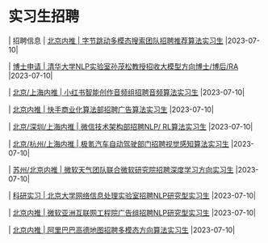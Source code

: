 # 实习生招聘

| 招聘信息
| [北京内推 \| 字节跳动多模态搜索团队招聘推荐算法实习生](http://mp.weixin.qq.com/s?__biz=Mzg4NDY1NDU1OA==&mid=2247497826&idx=2&sn=b1d3ae64a6d56cafacc0e4fad14aa725&chksm=cfb650d3f8c1d9c547eac1011df1a993b2a1c3d8608f935f1ddda6fe2992ebbb52c25957d68e#rd) |2023-07-10|

| [博士申请 \| 清华大学NLP实验室孙茂松教授招收大模型方向博士/博后/RA](http://mp.weixin.qq.com/s?__biz=Mzg4NDY1NDU1OA==&mid=2247497809&idx=1&sn=9cd7939a79ca74afb97afff0576b70e5&chksm=cfb650e0f8c1d9f624f80e00d4ee55af5a5821ba7a89e73e04aed3a0b06b0f0dbf593394e43a#rd) |2023-07-10|

| [北京/上海内推 \| 小红书智能创作音频组招聘音频算法实习生](http://mp.weixin.qq.com/s?__biz=Mzg4NDY1NDU1OA==&mid=2247497789&idx=2&sn=02811ef2ecf213267531e32349adbc57&chksm=cfb6508cf8c1d99a50ea8368587d0410c8368ece3364d9b8bf16903bfbc3d6d7e306ca5480d9#rd) |2023-07-10|

| [北京内推 \| 快手商业化算法部招聘广告算法实习生](http://mp.weixin.qq.com/s?__biz=Mzg4NDY1NDU1OA==&mid=2247497734&idx=2&sn=d2da48fbdfd798974004bccb8a51c234&chksm=cfb650b7f8c1d9a129222ac63f8291cb955d5c53d0807bf600c5dfdd4584243282057f3ca377#rd) |2023-07-10|

| [北京/深圳/上海内推 \| 微信技术架构部招聘NLP/ RL算法实习生](http://mp.weixin.qq.com/s?__biz=Mzg4NDY1NDU1OA==&mid=2247497716&idx=2&sn=2b5718e845ca2059c9ada4bd5c8c9de1&chksm=cfb65f45f8c1d653a266b12a23013405154a7561b4ce4d3783148383d9c7b6e320aa2b1d5bf7#rd) |2023-07-10|

| [北京/杭州/上海内推 \| 极氪汽车自动驾驶部门招聘视觉感知算法实习生](http://mp.weixin.qq.com/s?__biz=Mzg4NDY1NDU1OA==&mid=2247497705&idx=2&sn=a55d93638e7c7cd0b13d83de8dc27dc5&chksm=cfb65f58f8c1d64e5a18b8ce42c9a402e2ce54d47ce7af71f0f60eaa0ad244cb1ea25f4c934a#rd) |2023-07-10|

| [苏州/北京内推 \| 微软天气团队联合微软研究院招聘深度学习方向实习生](http://mp.weixin.qq.com/s?__biz=Mzg4NDY1NDU1OA==&mid=2247497691&idx=1&sn=e2530ebc5c5cf77647344f3a5f5acff7&chksm=cfb65f6af8c1d67c34140a9cd64ce144a8b47e234cf7ae1e115be7d0634bf6f3c117dbefe864#rd) |2023-07-10|

| [科研实习 \| 北京大学网络信息处理实验室招聘NLP研究型实习生](http://mp.weixin.qq.com/s?__biz=Mzg4NDY1NDU1OA==&mid=2247497685&idx=1&sn=bb8d6621c4642421b858ea3f6b0f711a&chksm=cfb65f64f8c1d672e1f8640e16a6da93df30035d619beb03e64fc48161be8f65ac17f2a917c8#rd) |2023-07-10|

| [北京内推 \| 微软亚洲互联网工程院广告组招聘NLP研究型实习生](http://mp.weixin.qq.com/s?__biz=Mzg4NDY1NDU1OA==&mid=2247497676&idx=2&sn=fc265491a2dc83b1a6cd8a615d9d7918&chksm=cfb65f7df8c1d66b1866a07891ba032b1f5defd535c0ebb8e43df16645fe9bb662ddb02e411f#rd) |2023-07-10|

| [北京内推 \| 阿里巴巴高德地图招聘多模态方向算法实习生](http://mp.weixin.qq.com/s?__biz=Mzg4NDY1NDU1OA==&mid=2247497652&idx=2&sn=2531116325b46108559e21637c9d4b51&chksm=cfb65f05f8c1d613df9781b172411c18ea5343be5aaeeb275611584616a29d6c76120f1057c0#rd) |2023-07-10|
